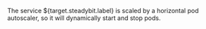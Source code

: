 The service ${target.steadybit.label} is scaled by a horizontal pod autoscaler, so it will
dynamically start and stop pods.
